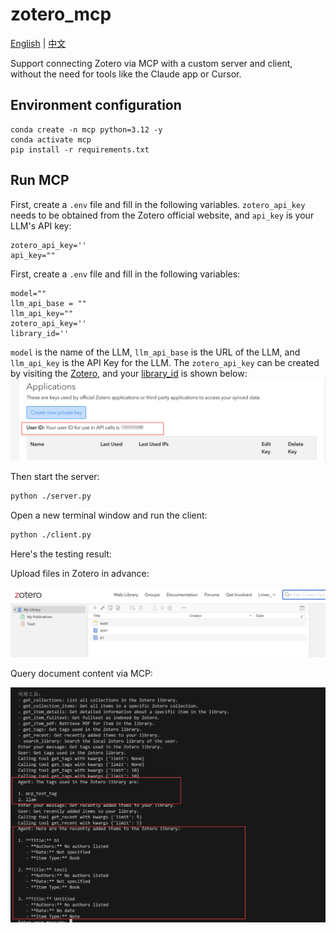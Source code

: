 # zotero_mcp
[English](./README.md) | [中文](./README_zh.md)

Support connecting Zotero via MCP with a custom server and client, without the need for tools like the Claude app or Cursor.

## Environment configuration
```
conda create -n mcp python=3.12 -y
conda activate mcp
pip install -r requirements.txt
```

## Run MCP

First, create a `.env` file and fill in the following variables. `zotero_api_key` needs to be obtained from the Zotero official website, and `api_key` is your LLM's API key:

```
zotero_api_key=''
api_key=""
```
First, create a `.env` file and fill in the following variables:

```  
model=""  
llm_api_base = ""  
llm_api_key=""  
zotero_api_key=''  
library_id=''  
```  

`model` is the name of the LLM, `llm_api_base` is the URL of the LLM, and `llm_api_key` is the API Key for the LLM. The `zotero_api_key` can be created by visiting the [Zotero](https://www.zotero.org/settings/keys), and your [library_id](https://www.zotero.org/settings/keys) is shown below:  
![library_id](./img/user_id.png)


Then start the server:
```bash
python ./server.py
```

Open a new terminal window and run the client:
```bash
python ./client.py
```

Here's the testing result:

Upload files in Zotero in advance:

![Zotero upload screenshot](./img/image.png)

Query document content via MCP:

![Query document content screenshot](./img/image-1.png)
